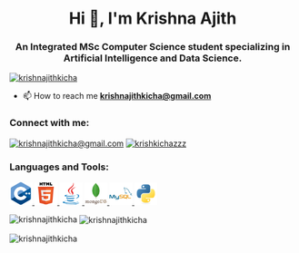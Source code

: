 <h1 align="center">Hi 👋, I'm Krishna Ajith</h1>
<h3 align="center">An Integrated MSc Computer Science student specializing in Artificial Intelligence and Data Science.</h3>


<!--<p align="left"> <img src="https://komarev.com/ghpvc/?username=krishnajithkicha&label=Profile%20views&color=0e75b6&style=flat" alt="krishnajithkicha" /> </p>-->

<p align="left"><a href="https://github.com/ryo-ma/github-profile-trophy"><img src="https://github-profile-trophy.vercel.app/?username=krishnajithkicha" alt="krishnajithkicha" /></a> </p>

- 📫 How to reach me **krishnajithkicha@gmail.com**

<h3 align="left">Connect with me:</h3>
<p align="left">
<a href="https://linkedin.com/in/krishnajithkicha@gmail.com" target="blank"><img align="center" src="https://raw.githubusercontent.com/rahuldkjain/github-profile-readme-generator/master/src/images/icons/Social/linked-in-alt.svg" alt="krishnajithkicha@gmail.com" height="30" width="40" /></a>
<a href="https://instagram.com/krishkichazzz" target="blank"><img align="center" src="https://raw.githubusercontent.com/rahuldkjain/github-profile-readme-generator/master/src/images/icons/Social/instagram.svg" alt="krishkichazzz" height="30" width="40" /></a>
</p>

<h3 align="left">Languages and Tools:</h3>
<p align="left"> <a href="https://www.w3schools.com/cpp/" target="_blank" rel="noreferrer"> <img src="https://raw.githubusercontent.com/devicons/devicon/master/icons/cplusplus/cplusplus-original.svg" alt="cplusplus" width="40" height="40"/> </a> <a href="https://www.w3.org/html/" target="_blank" rel="noreferrer"> <img src="https://raw.githubusercontent.com/devicons/devicon/master/icons/html5/html5-original-wordmark.svg" alt="html5" width="40" height="40"/> </a> <a href="https://www.java.com" target="_blank" rel="noreferrer"> <img src="https://raw.githubusercontent.com/devicons/devicon/master/icons/java/java-original.svg" alt="java" width="40" height="40"/> </a> <a href="https://www.mongodb.com/" target="_blank" rel="noreferrer"> <img src="https://raw.githubusercontent.com/devicons/devicon/master/icons/mongodb/mongodb-original-wordmark.svg" alt="mongodb" width="40" height="40"/> </a> <a href="https://www.mysql.com/" target="_blank" rel="noreferrer"> <img src="https://raw.githubusercontent.com/devicons/devicon/master/icons/mysql/mysql-original-wordmark.svg" alt="mysql" width="40" height="40"/> </a> <a href="https://www.python.org" target="_blank" rel="noreferrer"> <img src="https://raw.githubusercontent.com/devicons/devicon/master/icons/python/python-original.svg" alt="python" width="40" height="40"/> </a> </p>

<p><img align="left" src="https://github-readme-stats.vercel.app/api/top-langs?username=krishnajithkicha&show_icons=true&locale=en&layout=compact" alt="krishnajithkicha" /></p>

<p>&nbsp;<img align="center" src="https://github-readme-stats.vercel.app/api?username=krishnajithkicha&show_icons=true&locale=en" alt="krishnajithkicha" /></p>

<p><img align="center" src="https://github-readme-streak-stats.herokuapp.com/?user=krishnajithkicha&" alt="krishnajithkicha" /></p>
